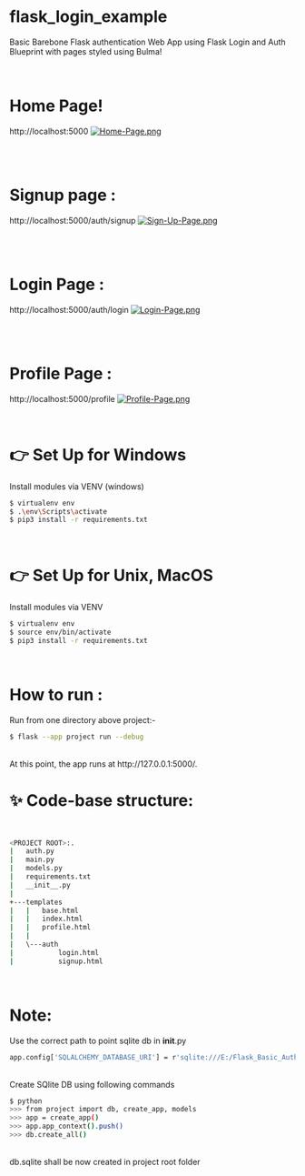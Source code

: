 # flask_login_example
Basic Barebone Flask authentication Web App using Flask Login and Auth Blueprint with pages styled using Bulma!

<br />

# Home Page!
http://localhost:5000
[![Home-Page.png](https://i.postimg.cc/hGwh03sh/Home-Page.png)](https://postimg.cc/KKPZGfdy)

<br />

<br />

# Signup page :
http://localhost:5000/auth/signup
[![Sign-Up-Page.png](https://i.postimg.cc/hP35ZJTx/Sign-Up-Page.png)](https://postimg.cc/JGZxGzT4)

<br />

<br />

# Login Page :
http://localhost:5000/auth/login
[![Login-Page.png](https://i.postimg.cc/RV8gQkxL/Login-Page.png)](https://postimg.cc/3dXj3bRk)

<br />

<br />

# Profile Page :
http://localhost:5000/profile
[![Profile-Page.png](https://i.postimg.cc/635VNcNQ/Profile-Page.png)](https://postimg.cc/DWH4rq0V)

<br />




# 👉 Set Up for Windows
Install modules via VENV (windows)
```bash
$ virtualenv env
$ .\env\Scripts\activate
$ pip3 install -r requirements.txt
```
<br />

# 👉 Set Up for Unix, MacOS
Install modules via VENV
```bash
$ virtualenv env
$ source env/bin/activate
$ pip3 install -r requirements.txt
```

<br />

# How to run :
Run from one directory above project:-
```bash
$ flask --app project run --debug
```
<br />
At this point, the app runs at http://127.0.0.1:5000/.
<br />


# ✨ Code-base structure:
<br />

```bash
<PROJECT ROOT>:.
|   auth.py
|   main.py
|   models.py
|   requirements.txt
|   __init__.py
|   
+---templates
|   |   base.html
|   |   index.html
|   |   profile.html
|   |   
|   \---auth
|           login.html
|           signup.html
```
<br />

# Note:

Use the correct path to point sqlite db in __init__.py
```bash
app.config['SQLALCHEMY_DATABASE_URI'] = r'sqlite:///E:/Flask_Basic_Auth/SRC/db.sqlite'
``` 
<br />
Create SQlite DB using following commands

```bash
$ python
>>> from project import db, create_app, models
>>> app = create_app()
>>> app.app_context().push()
>>> db.create_all()
```
<br />
db.sqlite shall be now created in project root folder